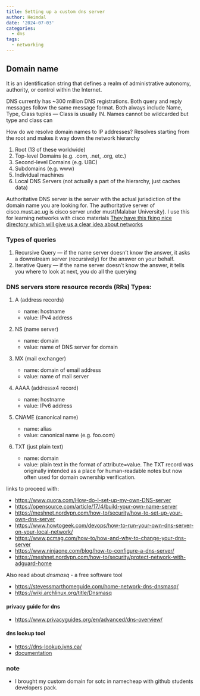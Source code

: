 ```yaml
---
title: Setting up a custom dns server
author: Heimdal
date: '2024-07-03'
categories:
  - dns
tags:
  - networking
---
```


## Domain name 

It is an identification string that defines a realm of administrative autonomy, authority, or control within the Internet.

DNS currently has ~300 million DNS registrations. Both query and reply messages follow the same message format. Both always include Name, Type, Class tuples — Class is usually IN. Names cannot be wildcarded but type and class can

How do we resolve domain names to IP addresses? Resolves starting from the root and makes it way down the network hierarchy

   1. Root (13 of these worldwide)
   2. Top-level Domains (e.g. .com, .net, .org, etc.)
   3. Second-level Domains (e.g. UBC)
   4. Subdomains (e.g. www)
   5. Individual machines
   6. Local DNS Servers (not actually a part of the hierarchy, just caches data)

Authoritative DNS server is the server with the actual jurisdiction of the domain name you are looking for. The authoritative server of cisco.must.ac.ug is cisco server under must(Malabar University). I use this for learning networks with cisco materials [They have this fking nice directory which will give us a clear idea about networks](https://cisco.must.ac.ug/cisco/)


### Types of queries

1. Recursive Query — if the name server doesn’t know the answer, it asks a downstream server (recursively) for the answer on your behalf.
2. Iterative Query — if the name server doesn’t know the answer, it tells you where to look at next, you do all the querying

### DNS servers store resource records (RRs) Types:

1. A (address records)

    - name: hostname
    - value: IPv4 address

2. NS (name server)

    - name: domain
    - value: name of DNS server for domain

3. MX (mail exchanger)

    - name: domain of email address
    - value: name of mail server

4. AAAA (addressx4 record)

    - name: hostname
    - value: IPv6 address

5. CNAME (canonical name)

    - name: alias
    - value: canonical name (e.g. foo.com)

6. TXT (just plain text)

    - name: domain
    - value: plain text in the format of attribute=value. The TXT record was originally intended as a place for human-readable notes but now often used for domain ownership verification.

links to proceed with:
- https://www.quora.com/How-do-I-set-up-my-own-DNS-server
- https://opensource.com/article/17/4/build-your-own-name-server
- https://meshnet.nordvpn.com/how-to/security/how-to-set-up-your-own-dns-server
- https://www.howtogeek.com/devops/how-to-run-your-own-dns-server-on-your-local-network/
- https://www.pcmag.com/how-to/how-and-why-to-change-your-dns-server
- https://www.ninjaone.com/blog/how-to-configure-a-dns-server/
- https://meshnet.nordvpn.com/how-to/security/protect-network-with-adguard-home

Also read about *dnsmasq* -  a free software tool
- https://stevessmarthomeguide.com/home-network-dns-dnsmasq/
- https://wiki.archlinux.org/title/Dnsmasq

#### privacy guide for dns
- https://www.privacyguides.org/en/advanced/dns-overview/

#### dns lookup tool
- https://dns-lookup.jvns.ca/
- [documentation](https://dnslink.dev/)

### note
- I brought my custom domain for sotc in namecheap with github students developers pack.